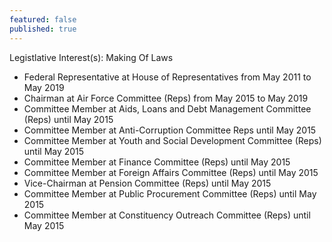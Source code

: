 ```yaml
---
featured: false
published: true
---
```

Legistlative Interest(s): Making Of Laws

* Federal Representative at House of Representatives from May 2011 to May 2019
* Chairman at Air Force Committee (Reps) from May 2015 to May 2019
* Committee Member at Aids, Loans and Debt Management Committee (Reps) until May 2015
* Committee Member at Anti-Corruption Committee Reps until May 2015
* Committee Member at Youth and Social Development Committee (Reps) until May 2015
* Committee Member at Finance Committee (Reps) until May 2015
* Committee Member at Foreign Affairs Committee (Reps) until May 2015
* Vice-Chairman at Pension Committee (Reps) until May 2015
* Committee Member at Public Procurement Committee (Reps) until May 2015
* Committee Member at Constituency Outreach Committee (Reps) until May 2015

